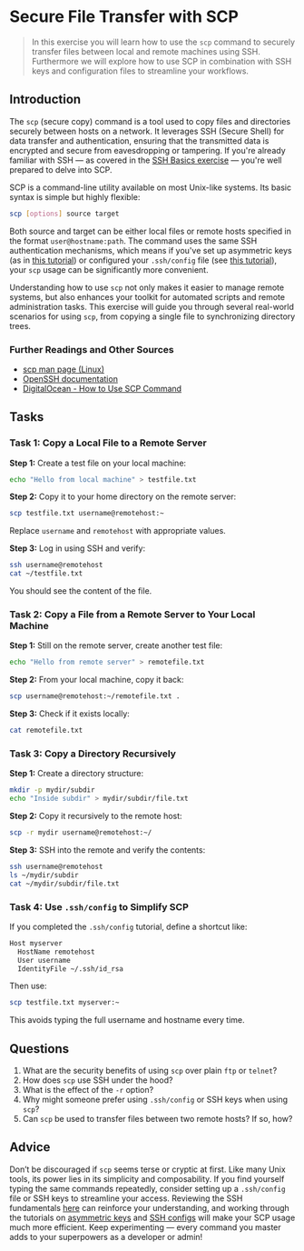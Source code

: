 <!---
{
  "id": "301394c2-6efb-4677-aaff-47091fb8145d",
  "depends_on": [
    "8c79cd1f-f6bd-4930-b62c-b2970c412735"
  ],
  "author": "Stephan Bökelmann",
  "first_used": "2025-04-13",
  "keywords": ["scp", "ssh", "file transfer", "linux", "remote access"]
}
--->

# Secure File Transfer with SCP

> In this exercise you will learn how to use the `scp` command to securely transfer files between local and remote machines using SSH. Furthermore we will explore how to use SCP in combination with SSH keys and configuration files to streamline your workflows.

## Introduction

The `scp` (secure copy) command is a tool used to copy files and directories securely between hosts on a network. It leverages SSH (Secure Shell) for data transfer and authentication, ensuring that the transmitted data is encrypted and secure from eavesdropping or tampering. If you're already familiar with SSH — as covered in the [SSH Basics exercise](https://github.com/STEMgraph/8c79cd1f-f6bd-4930-b62c-b2970c412735) — you're well prepared to delve into SCP.

SCP is a command-line utility available on most Unix-like systems. Its basic syntax is simple but highly flexible:

```bash
scp [options] source target
```

Both source and target can be either local files or remote hosts specified in the format `user@hostname:path`. The command uses the same SSH authentication mechanisms, which means if you've set up asymmetric keys (as in [this tutorial](https://github.com/STEMgraph/b9e0a0a7-cce1-4d14-ae1c-5f8f57472c46)) or configured your `.ssh/config` file (see [this tutorial](https://github.com/STEMgraph/75f53c25-f20f-4dfd-b5c4-9251c83d64be)), your `scp` usage can be significantly more convenient.

Understanding how to use `scp` not only makes it easier to manage remote systems, but also enhances your toolkit for automated scripts and remote administration tasks. This exercise will guide you through several real-world scenarios for using `scp`, from copying a single file to synchronizing directory trees.

### Further Readings and Other Sources

- [scp man page (Linux)](https://man7.org/linux/man-pages/man1/scp.1.html)
- [OpenSSH documentation](https://www.openssh.com/manual.html)
- [DigitalOcean - How to Use SCP Command](https://www.digitalocean.com/community/tutorials/how-to-use-scp-command-to-securely-transfer-files)

## Tasks

### Task 1: Copy a Local File to a Remote Server

**Step 1:** Create a test file on your local machine:
```bash
echo "Hello from local machine" > testfile.txt
```

**Step 2:** Copy it to your home directory on the remote server:
```bash
scp testfile.txt username@remotehost:~
```
Replace `username` and `remotehost` with appropriate values.

**Step 3:** Log in using SSH and verify:
```bash
ssh username@remotehost
cat ~/testfile.txt
```
You should see the content of the file.

### Task 2: Copy a File from a Remote Server to Your Local Machine

**Step 1:** Still on the remote server, create another test file:
```bash
echo "Hello from remote server" > remotefile.txt
```

**Step 2:** From your local machine, copy it back:
```bash
scp username@remotehost:~/remotefile.txt .
```

**Step 3:** Check if it exists locally:
```bash
cat remotefile.txt
```

### Task 3: Copy a Directory Recursively

**Step 1:** Create a directory structure:
```bash
mkdir -p mydir/subdir
echo "Inside subdir" > mydir/subdir/file.txt
```

**Step 2:** Copy it recursively to the remote host:
```bash
scp -r mydir username@remotehost:~/
```

**Step 3:** SSH into the remote and verify the contents:
```bash
ssh username@remotehost
ls ~/mydir/subdir
cat ~/mydir/subdir/file.txt
```

### Task 4: Use `.ssh/config` to Simplify SCP

If you completed the `.ssh/config` tutorial, define a shortcut like:
```bash
Host myserver
  HostName remotehost
  User username
  IdentityFile ~/.ssh/id_rsa
```
Then use:
```bash
scp testfile.txt myserver:~
```
This avoids typing the full username and hostname every time.

## Questions

1. What are the security benefits of using `scp` over plain `ftp` or `telnet`?
2. How does `scp` use SSH under the hood?
3. What is the effect of the `-r` option?
4. Why might someone prefer using `.ssh/config` or SSH keys when using `scp`?
5. Can `scp` be used to transfer files between two remote hosts? If so, how?

## Advice

Don’t be discouraged if `scp` seems terse or cryptic at first. Like many Unix tools, its power lies in its simplicity and composability. If you find yourself typing the same commands repeatedly, consider setting up a `.ssh/config` file or SSH keys to streamline your access. Reviewing the SSH fundamentals [here](https://github.com/STEMgraph/8c79cd1f-f6bd-4930-b62c-b2970c412735) can reinforce your understanding, and working through the tutorials on [asymmetric keys](https://github.com/STEMgraph/b9e0a0a7-cce1-4d14-ae1c-5f8f57472c46) and [SSH configs](https://github.com/STEMgraph/75f53c25-f20f-4dfd-b5c4-9251c83d64be) will make your SCP usage much more efficient. Keep experimenting — every command you master adds to your superpowers as a developer or admin!

